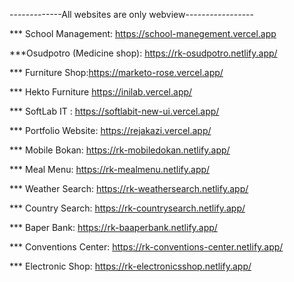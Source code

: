 
-------------All websites are only webview-----------------

*** School Management: https://school-manegement.vercel.app

***Osudpotro (Medicine shop): https://rk-osudpotro.netlify.app/

*** Furniture Shop:https://marketo-rose.vercel.app/

*** Hekto Furniture https://inilab.vercel.app/

*** SoftLab IT : https://softlabit-new-ui.vercel.app/

*** Portfolio Website: https://rejakazi.vercel.app/

*** Mobile Bokan: https://rk-mobiledokan.netlify.app/

*** Meal Menu: https://rk-mealmenu.netlify.app/

*** Weather Search: https://rk-weathersearch.netlify.app/

*** Country Search: https://rk-countrysearch.netlify.app/

*** Baper Bank: https://rk-baaperbank.netlify.app/ 

*** Conventions Center: https://rk-conventions-center.netlify.app/

*** Electronic Shop: https://rk-electronicsshop.netlify.app/


